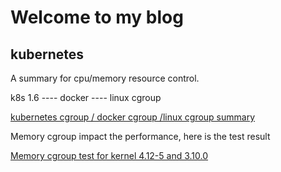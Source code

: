 # Welcome to my blog

## kubernetes


A summary for cpu/memory resource control.

k8s 1.6 ---- docker ---- linux cgroup

[kubernetes cgroup / docker cgroup /linux cgroup summary](https://github.com/wenlxie/wenlxie.github.io/blob/master/k8s_cgroup_memcg_test/kubernetes_Cgroup.pdf)

Memory cgroup impact the performance, here is the test result

[Memory cgroup test for kernel 4.12-5 and 3.10.0](https://github.com/wenlxie/wenlxie.github.io/blob/master/k8s_cgroup_memcg_test/memcg_test_for_kernel-4.12-5_and_kernel_3.10.0.pdf)
